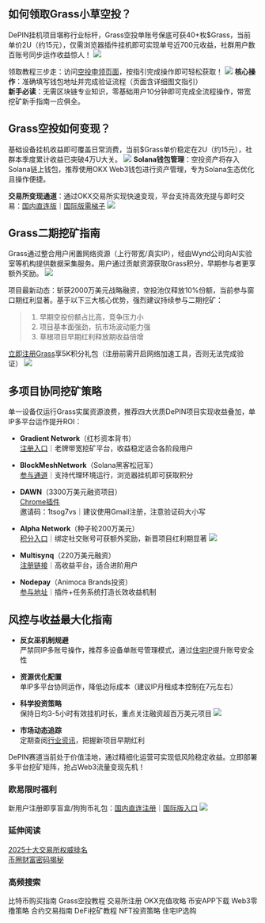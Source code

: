 ## 如何领取Grass小草空投？
DePIN挂机项目堪称行业标杆，Grass空投单账号保底可获40+枚$Grass，当前单价2U（约15元），仅需浏览器插件挂机即可实现单号近700元收益，社群用户数百账号同步运作收益惊人！
![](https://ac63e02.webp.li/depingrass001.png)

领取教程三步走：访问[空投申领页面](https://grassfoundation.io/claim)，按指引完成操作即可轻松获取！
![](https://ac63e02.webp.li/depingrass003.jpg)
**核心操作**：准确填写钱包地址并完成验证流程（页面含详细图文指引）  
**新手必读**：无需区块链专业知识，零基础用户10分钟即可完成全流程操作，带宽挖矿新手指南一应俱全。

## Grass空投如何变现？
基础设备挂机收益即可覆盖日常消费，当前$Grass单价稳定在2U（约15元），社群本季度累计收益已突破4万U大关。
![](https://ac63e02.webp.li/depingrass004.jpg)
**Solana钱包管理**：空投资产将存入Solana链上钱包，推荐使用OKX Web3钱包进行资产管理，专为Solana生态优化且操作便捷。

**交易所变现通道**：通过OKX交易所实现快速变现，平台支持高效充提与即时交易：[国内直连版](https://www.chouyi.pro/join/18639032)｜[国际版需梯子](https://www.okx.com/cn/join/18639032)
![](https://ac63e02.webp.li/depingrass005.png)

## Grass二期挖矿指南
Grass通过整合用户闲置网络资源（上行带宽/真实IP），经由Wynd公司向AI实验室等机构提供数据采集服务。用户通过贡献资源获取Grass积分，早期参与者更享额外奖励。
![](https://ac63e02.webp.li/depingrass006.png)

项目最新动态：斩获2000万美元战略融资，空投池仅释放10%份额，当前参与窗口期红利显著。基于以下三大核心优势，强烈建议持续参与二期挖矿：

>1. 早期空投份额占比高，竞争压力小  
>2. 项目基本面强劲，抗市场波动能力强  
>3. 草根项目早期红利释放期收益倍增

[立即注册Grass](https://app.getgrass.io/register/?referralCode=LJhetvCEXgT1wJW)享5K积分礼包（注册前需开启网络加速工具，否则无法完成验证）
![](https://ac63e02.webp.li/depingrass007.jpg)

## 多项目协同挖矿策略
单一设备仅运行Grass实属资源浪费，推荐四大优质DePIN项目实现收益叠加，单IP多平台运作提升ROI：

- **Gradient Network**（红杉资本背书）  
[注册入口](https://app.gradient.network/signup?code=FF5A2W)｜老牌带宽挖矿平台，收益稳定适合各阶段用户

- **BlockMeshNetwork**（Solana黑客松冠军）  
[参与通道](https://app.blockmesh.xyz/register?invite_code=bot)｜支持代理环境运行，浏览器挂机即可获取积分

- **DAWN**（3300万美元融资项目）  
[Chrome插件](https://chromewebstore.google.com/detail/dawn-validator-chrome-ext/fpdkjdnhkakefebpekbdhillbhonfjjp?authuser=0&hl=en&pli=1)  
邀请码：1tsog7vs｜建议使用Gmail注册，注意验证码大小写

- **Alpha Network**（种子轮200万美元）  
[积分入口](https://alphaos.net/point?invite=0FPTPN)｜绑定社交账号可获额外奖励，新晋项目红利期显著
![](https://ac63e02.webp.li/depingrass008.jpg)

- **Multisynq**（220万美元融资）  
[注册链接](https://multisynq.io/auth?referral=7a978b448b1ce7cd)｜高收益平台，适合进阶用户

- **Nodepay**（Animoca Brands投资）  
[参与地址](https://app.nodepay.ai/register?ref=TWBAaQd8Iy4q6DJ)｜插件+任务系统打造长效收益机制

## 风控与收益最大化指南
- **反女巫机制规避**  
严禁同IP多账号操作，推荐多设备单账号管理模式，通过[住宅IP](https://shuziren.github.io/ssrvps/)提升账号安全性

- **资源优化配置**  
单IP多平台协同运作，降低边际成本（建议IP月租成本控制在7元左右）

- **科学投资策略**  
保持日均3-5小时有效挂机时长，重点关注融资超百万美元项目
![](https://ac63e02.webp.li/depingrass009.jpg)

- **市场动态追踪**  
定期查阅[行业资讯](https://btc8848.com/top-10-exchanges/)，把握新项目早期红利

DePIN赛道当前处于价值洼地，通过精细化运营可实现低风险稳定收益。立即部署多平台挖矿矩阵，抢占Web3流量变现先机！


### 欧易限时福利
新用户注册即享盲盒/狗狗币礼包：[国内直连注册](https://www.chouyi.world/zh-hans/join/18639032)｜[国际版入口](https://www.okx.com/cn/join/74873351)
[![](https://fe095ec.webp.li/top-10-exchanges-001.jpg)](https://www.chouyi.world/zh-hans/join/18639032)

### 延伸阅读
[2025十大交易所权威排名](https://btc8848.com/top-10-exchanges/)  
[币圈财富密码揭秘](https://heiyetouzi.xyz/biquanstory001/)

### 高频搜索
比特币购买指南 Grass空投教程 交易所注册 OKX充值攻略 币安APP下载 Web3零撸策略 合约交易指南 DeFi挖矿教程 NFT投资策略 住宅IP选购